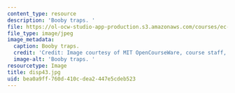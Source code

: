 ```yaml
---
content_type: resource
description: 'Booby traps. '
file: https://ol-ocw-studio-app-production.s3.amazonaws.com/courses/ec-s06-design-for-demining-spring-2007/bea0a9ff760d410cdea2447e5cdeb523_disp43.jpg
file_type: image/jpeg
image_metadata:
  caption: Booby traps.
  credit: 'Credit: Image courtesy of MIT OpenCourseWare, course staff, and students.'
  image-alt: 'Booby traps. '
resourcetype: Image
title: disp43.jpg
uid: bea0a9ff-760d-410c-dea2-447e5cdeb523
---
```

